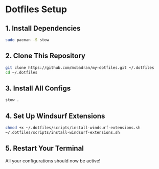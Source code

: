 # Dotfiles Setup

## 1. Install Dependencies

```bash
sudo pacman -S stow
```

## 2. Clone This Repository

```bash
git clone https://github.com/mobadran/my-dotfiles.git ~/.dotfiles
cd ~/.dotfiles
```

## 3. Install All Configs

```bash
stow .
```

## 4. Set Up Windsurf Extensions

```bash
chmod +x ~/.dotfiles/scripts/install-windsurf-extensions.sh
~/.dotfiles/scripts/install-windsurf-extensions.sh
```

## 5. Restart Your Terminal

All your configurations should now be active!
